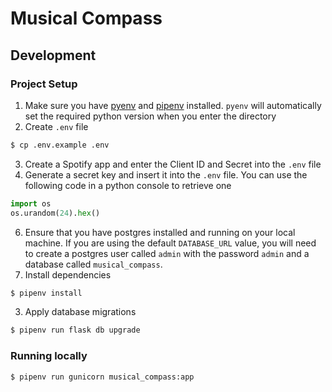# Musical Compass

## Development

### Project Setup

1. Make sure you have [pyenv](https://github.com/pyenv/pyenv) and [pipenv](https://github.com/pypa/pipenv) installed. `pyenv` will automatically set the required python version when you enter the directory
2. Create `.env` file
```bash
$ cp .env.example .env
```
3. Create a Spotify app and enter the Client ID and Secret into the `.env` file
4. Generate a secret key and insert it into the `.env` file. You can use the following code in a python console to retrieve one
```python
import os
os.urandom(24).hex()
```
6. Ensure that you have postgres installed and running on your local machine. If you are using the default `DATABASE_URL` value, you will need to create a postgres user called `admin` with the password `admin` and a database called `musical_compass`.
7. Install dependencies
```bash
$ pipenv install
```
3. Apply database migrations
```bash
$ pipenv run flask db upgrade
```

### Running locally

```bash
$ pipenv run gunicorn musical_compass:app
```

